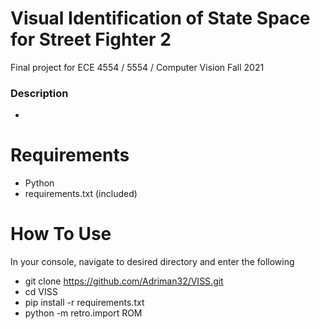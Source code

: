 # Visual Identification of State Space for Street Fighter 2
Final project for ECE 4554 / 5554 / Computer Vision Fall 2021


### Description
- 

# Requirements
- Python
- requirements.txt (included)


# How To Use
In your console, navigate to desired directory and enter the following
- git clone https://github.com/Adriman32/VISS.git
- cd VISS
- pip install -r requirements.txt
- python -m retro.import ROM
